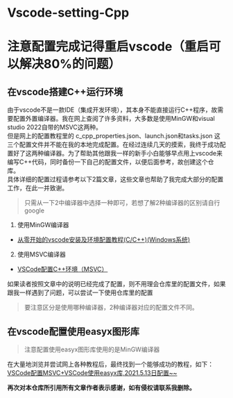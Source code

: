 # Vscode-setting-Cpp
# 注意配置完成记得重启vscode（重启可以解决80%的问题）
## 在vscode搭建C++运行环境
由于vscode不是一款IDE（集成开发环境），其本身不能直接运行C++程序，故需要配置外置编译器。我在网上查阅了许多资料，大多数是使用MinGW和visual studio 2022自带的MSVC这两种。  
但是网上的配置教程里的 c_cpp_properties.json、launch.json和tasks.json 这三个配置文件并不能在我的本地完成配置。在经过连续几天的摸索，我终于成功配置好了这两种编译器。为了帮助其他跟我一样的新手小白能够早点用上vscode来编写C++代码，同时备份一下自己的配置文件，以便后面参考，故创建这个仓库。  
具体详细的配置过程请参考以下2篇文章，这些文章也帮助了我完成大部分的配置工作，在此一并致谢。  
> 只需从一下2中编译器中选择一种即可，若想了解2种编译器的区别请自行google
1. 使用MinGW编译器
* [从零开始的vscode安装及环境配置教程(C/C++)(Windows系统)](https://blog.csdn.net/qq_45807140/article/details/112862592)
2. 使用MSVC编译器
* [VSCode配置C++环境（MSVC）](https://blog.csdn.net/qq_38981614/article/details/99629597)

如果读者按照文章中的说明已经完成了配置，则不用理会仓库里的配置文件，如果跟我一样遇到了问题，可以尝试一下使用仓库里的配置
> 要注意区分是使用哪种编译器，2种编译器对应的配置文件不同。    

## 在vscode配置使用easyx图形库
> 注意配置使用easyx图形库使用的是MinGW编译器

在大量地浏览并尝试网上各种教程后，最终找到一个能够成功的教程，如下：[VSCode配置MSVC+VSCode使用easyx库,2021.5.13日配置~~](https://www.cnblogs.com/zaunekko/p/14774675.html)

**再次对本仓库所引用所有文章作者表示感谢，如有侵权请联系我删除。**
